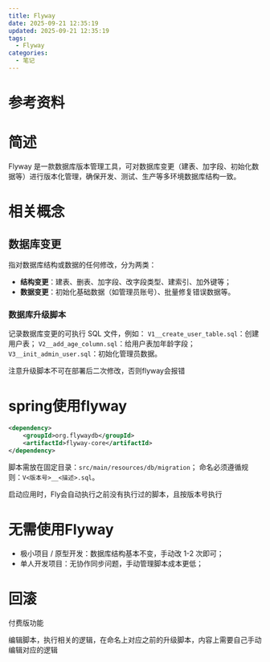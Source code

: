 ```yaml
---
title: Flyway
date: 2025-09-21 12:35:19
updated: 2025-09-21 12:35:19
tags:
  - Flyway
categories:
  - 笔记
---
```


# 参考资料

# 简述

Flyway 是一款数据库版本管理工具，可对数据库变更（建表、加字段、初始化数据等）进行版本化管理，确保开发、测试、生产等多环境数据库结构一致。

# 相关概念

## 数据库变更

指对数据库结构或数据的任何修改，分为两类：

- **结构变更**：建表、删表、加字段、改字段类型、建索引、加外键等；
- **数据变更**：初始化基础数据（如管理员账号）、批量修复错误数据等。

### 数据库升级脚本

记录数据库变更的可执行 SQL 文件，例如：
`V1__create_user_table.sql`：创建用户表；
`V2__add_age_column.sql`：给用户表加年龄字段；
`V3__init_admin_user.sql`：初始化管理员数据。

注意升级脚本不可在部署后二次修改，否则flyway会报错

# spring使用flyway

```xml
<dependency>
    <groupId>org.flywaydb</groupId>
    <artifactId>flyway-core</artifactId>
</dependency>
```

脚本需放在固定目录：`src/main/resources/db/migration`；
命名必须遵循规则：`V<版本号>__<描述>.sql`。

启动应用时，Fly会自动执行之前没有执行过的脚本，且按版本号执行

# 无需使用Flyway

- 极小项目 / 原型开发：数据库结构基本不变，手动改 1-2 次即可；
- 单人开发项目：无协作同步问题，手动管理脚本成本更低；

# 回滚

付费版功能

编辑脚本，执行相关的逻辑，在命名上对应之前的升级脚本，内容上需要自己手动编辑对应的逻辑